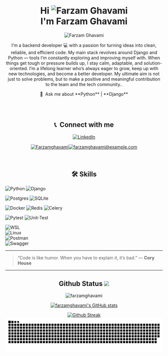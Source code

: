 <h1 align="center">Hi <img width="30px" src="https://raw.githubusercontent.com/iampavangandhi/iampavangandhi/master/gifs/Hi.gif"  alt="Farzam Ghavami"> <br> I'm Farzam Ghavami</h1>

<div align="center">
        <link rel="apple-touch-icon" href="favicon.png">
        <img width="340em" height="340em" src="./Farzamghavami.png"   alt="Farzam Ghavami">
</div>

<p align="center">I’m a backend developer 💻 with a passion for turning ideas into clean, reliable, and efficient code. My main stack revolves around Django and Python — tools I’m constantly exploring and improving myself with. When things get tough or pressure builds up, I stay calm, adaptable, and solution-oriented. I’m a lifelong learner who’s always eager to grow, keep up with new technologies, and become a better developer. My ultimate aim is not just to solve problems, but to make a positive and meaningful contribution to the team and the tech community..</p>

<p align="center">💬  &nbsp;Ask me about **Python** | **Django** <br></p>  
<br><br>
<h2 align="center">📞 &nbsp;Connect with me</h2>

<div align="center">
<p align="center"><a href="https://www.linkedin.com/in/farzamghavami"><img src="https://img.shields.io/badge/LinkedIn--_.svg?style=social&logo=linkedin" alt="LinkedIn"></a></p>
<a href="https://t.me/Farzamghavami" target="blank"><img align="center" src="https://upload.wikimedia.org/wikipedia/commons/8/82/Telegram_logo.svg" alt="Farzamghavami" height="30" width="40" /><a href="mailto:farzamghavami@example.com" target="blank"><img align="center" src="https://www.svgrepo.com/show/349378/gmail.svg" alt="farzamghavami@example.com" height="30" width="40" /></a>
</div>  
<br><br>

<h2 align="center">🛠 Skills</h2>

![Python](https://img.shields.io/badge/python-3670A0?style=for-the-badge&logo=python&logoColor=ffdd54)
![Django](https://img.shields.io/badge/Django-092E20?style=for-the-badge&logo=django&logoColor=white)

![Postgres](https://img.shields.io/badge/Postgres-4169E1?style=for-the-badge&logo=Postgres&logoColor=white)
![SQLite](https://img.shields.io/badge/SQLite-003B57?style=for-the-badge&logo=SQLite&logoColor=white)

![Docker](https://img.shields.io/badge/Docker-2496ED?style=for-the-badge&logo=docker&logoColor=white)
![Redis](https://img.shields.io/badge/Redis-d93327?style=for-the-badge&logo=Redis&logoColor=white)
![Celery](https://img.shields.io/badge/Celery-378A65?style=for-the-badge&logo=Celery)

![Pytest](https://img.shields.io/badge/Pytest-3776AB?style=for-the-badge&logo=python&logoColor=white)
![Unit-Test](https://img.shields.io/badge/Unit_Test-000000?style=for-the-badge) 


![WSL](https://img.shields.io/badge/WSL-0E0E0E?style=flat-square)   
![Linux](https://img.shields.io/badge/Linux-FCC624?style=flat-square&logo=Linux&logoColor=black)   
![Postman](https://img.shields.io/badge/Postman-FF6C37?style=flat-square&logo=Postman&logoColor=white)   
![Swagger](https://img.shields.io/badge/Swagger-85EA2D?style=flat-square&logo=Swagger&logoColor=black)    

---

> “Code is like humor. When you have to explain it, it’s bad.” — **Cory House**

---

<h2 align="center">Github Status <img src="https://media.giphy.com/media/iY8CRBdQXODJSCERIr/giphy.gif" width="30px"></h2>

<p align="center"><img src="https://komarev.com/ghpvc/?username=farzamghavami&label=Profile%20views&color=0e75b6&style=flat" alt="farzamghavami" /> </p>

<div align="center">
        <p align="center"><a href="https://github.com/farzamghavami"><img src="https://github-readme-stats.vercel.app/api?username=farzamghavami&show_icons=false&theme=synthwave" alt="farzamghavami's GitHub stats" /></a> </p>
 <a href="http://www.github.com/farzamghavami">
<img src="https://github-readme-streak-stats.herokuapp.com/?user=farzamghavami&theme=default" alt="Github Streak"/></a>
</div>

<picture>
  <source media="(prefers-color-scheme: dark)" srcset="https://raw.githubusercontent.com/platane/platane/output/github-contribution-grid-snake-dark.svg">
  <source media="(prefers-color-scheme: light)" srcset="https://raw.githubusercontent.com/platane/platane/output/github-contribution-grid-snake.svg">
  <img alt="github contribution grid snake animation" src="https://raw.githubusercontent.com/platane/platane/output/github-contribution-grid-snake.svg">
</picture>
